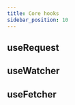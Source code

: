 ```yaml
---
title: Core hooks
sidebar_position: 10
---
```


## useRequest

## useWatcher

## useFetcher

